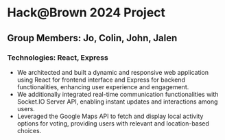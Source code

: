 # Hack@Brown 2024 Project
## Group Members: Jo, Colin, John, Jalen
### Technologies: React, Express
* We architected and built a dynamic and responsive web application using React for frontend interface and Express for backend functionalities, enhancing user experience and engagement.
* We additionally integrated real-time communication functionalities with Socket.IO Server API, enabling instant updates and interactions among users. 
* Leveraged the Google Maps API to fetch and display local activity options for voting, providing users with relevant and location-based choices.
